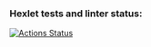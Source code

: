 ### Hexlet tests and linter status:
[![Actions Status](https://github.com/Motlakhov/python-project-83/actions/workflows/hexlet-check.yml/badge.svg)](https://github.com/Motlakhov/python-project-83/actions)